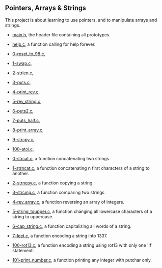## Pointers, Arrays & Strings

This project is about learning to use pointers, and to manipulate arrays and strings.

* [main.h](https://github.com/gwendalminguy/holbertonschool-low_level_programming/blob/main/pointers_arrays_strings/main.h), the header file containing all prototypes.

* [help.c](https://github.com/gwendalminguy/holbertonschool-low_level_programming/blob/main/pointers_arrays_strings/help.c), a function calling for help forever.

* [0-reset_to_98.c](https://github.com/gwendalminguy/holbertonschool-low_level_programming/blob/main/pointers_arrays_strings/0-reset_to_98.c),

* [1-swap.c](https://github.com/gwendalminguy/holbertonschool-low_level_programming/blob/main/pointers_arrays_strings/1-swap.c),

* [2-strlen.c](https://github.com/gwendalminguy/holbertonschool-low_level_programming/blob/main/pointers_arrays_strings/2-strlen.c),

* [3-puts.c](https://github.com/gwendalminguy/holbertonschool-low_level_programming/blob/main/pointers_arrays_strings/3-puts.c),

* [4-print_rev.c](https://github.com/gwendalminguy/holbertonschool-low_level_programming/blob/main/pointers_arrays_strings/4-print_rev.c),

* [5-rev_string.c](https://github.com/gwendalminguy/holbertonschool-low_level_programming/blob/main/pointers_arrays_strings/5-rev_string.c),

* [6-puts2.c](https://github.com/gwendalminguy/holbertonschool-low_level_programming/blob/main/pointers_arrays_strings/6-puts2.c),

* [7-puts_half.c](https://github.com/gwendalminguy/holbertonschool-low_level_programming/blob/main/pointers_arrays_strings/7-puts_half.c),

* [8-print_array.c](https://github.com/gwendalminguy/holbertonschool-low_level_programming/blob/main/pointers_arrays_strings/8-print_array.c),

* [9-strcpy.c](https://github.com/gwendalminguy/holbertonschool-low_level_programming/blob/main/pointers_arrays_strings/9-strcpy.c),

* [100-atoi.c](https://github.com/gwendalminguy/holbertonschool-low_level_programming/blob/main/pointers_arrays_strings/100-atoi.c),

* [0-strcat.c](https://github.com/gwendalminguy/holbertonschool-low_level_programming/blob/main/pointers_arrays_strings/0-strcat.c), a function concatenating two strings.

* [1-strncat.c](https://github.com/gwendalminguy/holbertonschool-low_level_programming/blob/main/pointers_arrays_strings/1-strncat.c), a function concatenating n first characters of a string to another.

* [2-strncpy.c](https://github.com/gwendalminguy/holbertonschool-low_level_programming/blob/main/pointers_arrays_strings/2-strncpy.c), a function copying a string.

* [3-strcmp.c](https://github.com/gwendalminguy/holbertonschool-low_level_programming/blob/main/pointers_arrays_strings/3-strcmp.c), a function comparing two strings.

* [4-rev_array.c](https://github.com/gwendalminguy/holbertonschool-low_level_programming/blob/main/pointers_arrays_strings/4-rev_array.c), a function reversing an array of integers.

* [5-string_toupper.c](https://github.com/gwendalminguy/holbertonschool-low_level_programming/blob/main/pointers_arrays_strings/5-string_toupper.c), a function changing all lowercase characters of a string to uppercase.

* [6-cap_string.c](https://github.com/gwendalminguy/holbertonschool-low_level_programming/blob/main/pointers_arrays_strings/6-cap_string.c), a function capitalizing all words of a string.

* [7-leet.c](https://github.com/gwendalminguy/holbertonschool-low_level_programming/blob/main/pointers_arrays_strings/7-leet.c), a function encoding a string into 1337.

* [100-rot13.c](https://github.com/gwendalminguy/holbertonschool-low_level_programming/blob/main/pointers_arrays_strings/100-rot13.c), a function encoding a string using rot13 with only one 'if' statement.

* [101-print_number.c](https://github.com/gwendalminguy/holbertonschool-low_level_programming/blob/main/pointers_arrays_strings/101-print_number.c), a function printing any integer with putchar only.
